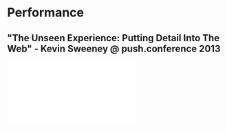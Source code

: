 # Performance

<section data-background="">
<h2>"The Unseen Experience: Putting Detail Into The Web" - Kevin Sweeney @ push.conference 2013</h2>
<iframe src="//player.vimeo.com/video/81767870?byline=0&amp;portrait=0" class="full" frameborder="0" webkitallowfullscreen mozallowfullscreen allowfullscreen></iframe>
</section>

